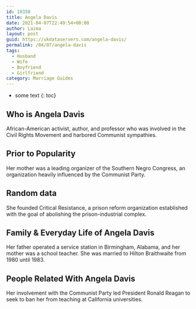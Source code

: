 ```yaml
---
id: 19358
title: Angela Davis
date: 2021-04-07T22:49:54+00:00
author: Laima
layout: post
guid: https://ukdataservers.com/angela-davis/
permalink: /04/07/angela-davis
tags:
  - Husband
  - Wife
  - Boyfriend
  - Girlfriend
category: Marriage Guides
---
```


* some text
{: toc}


## Who is Angela Davis
                  
                  
                  
African-American activist, author, and professor who was involved in the Civil Rights Movement and harbored Communist sympathies.
                  
              
            
              
            
                
                
                
## Prior to Popularity
                  
                  
                  
Her mother was a leading organizer of the Southern Negro Congress, an organization heavily influenced by the Communist Party.
                  
              
            
              
            
                
                
                
## Random data
                  
                  
                  
She founded Critical Resistance, a prison reform organization established with the goal of abolishing the prison-industrial complex.
                  
              
            
              
            
                
                
                
## Family & Everyday Life of Angela Davis
                  
                  
                  
Her father operated a service station in Birmingham, Alabama, and her mother was a school teacher. She was married to Hilton Braithwaite from 1980 until 1983.
                  
              
            
              
            
                
                
                
## People Related With Angela Davis
                  
                  
                  
Her involvement with the Communist Party led President Ronald Reagan to seek to ban her from teaching at California universities.
                  
              
            
              
            
                
              
            
              
              
            
            
              
            
          
          
          